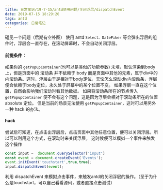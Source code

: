 ```yaml
---
title: 日常笔记/19-7-15/antd使用问题/关闭浮层/dispatchEvent
date: 2019-07-15 18:29:20
tags: antd
categories: 日常笔记
---
```

碰见一个问题（后期有空补图）
使用 antd `Select、DatePiker` 等会弹出浮层的组件时，浮层会一直存在，在滚动屏幕时，不会自动关闭浮层。
#### 前提条件：
如果你的 `getPopupContainer`(也可以是类似的功能参数) 未填，默认渲染到body上，但是页面中的 滚动条 并不依赖于 body 而是页面中其他的元素，属于div中的内滚动条。这时，浮层由于是相对于body定位，无论怎么滚动div内滚动条，浮层便会依赖于body定位，永久处于屏幕中的某个位置不变。
如果浮层一直在这个位置，自然会影响我们滚动时看其他数据。
如果将滚动条所在的节点传入 `getPopupContainer` 便不会有这个问题，这是因为浮层会相对于滚动条所在的位置 absolute 定位。
但是当前的场景无法使用 `getPopupContainer`，这时可以用另外一种 hack 的办法。
#### hack
尝试后可知道，在点击出浮层后，点击页面中其他任意位置，便可以关闭浮层。所以可以利用这个方式，在滚动时来关闭浮层。
这时候便可以模拟一个事件来触发这个操作

```js
const input =  document.querySelector('input')
const event = document.createEvent('Events');
event.initEvent('touchstart',true,true);
input.dispatchEvent(event);
```
利用 dispatchEvent 来模拟点击事件，来触发antd的关闭浮层的操作。（至于为什么是touchstart，可以自己看看源码，或者直接点击测试）